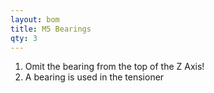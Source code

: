 ```yaml
---
layout: bom
title: M5 Bearings
qty: 3
---
```


1. Omit the bearing from the top of the Z Axis!
2. A bearing is used in the tensioner
